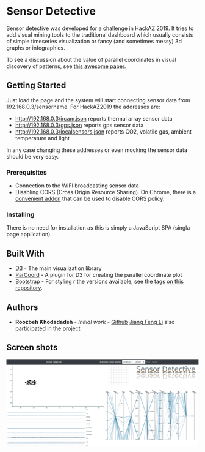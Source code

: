 # Sensor Detective

Sensor detective was developed for a challenge in HackAZ 2019.
It tries to add visual mining tools to the traditional dashboard which usually
consists of simple timeseries visualization or fancy (and sometimes messy) 3d graphs
or infographics.

To see a discussion about the value of parallel coordinates in visual discovery of patterns,
see [this awesome paper](http://web.cs.ucdavis.edu/~ma/ECS289H/papers/Inselberg1997.pdf). 

## Getting Started

Just load the page and the system will start connecting sensor data from 192.168.0.3/sensorname.
For HackAZ2019 the addresses are:

- http://192.168.0.3/ircam.json reports thermal array sensor data
- http://192.168.0.3/gps.json reports gps sensor data
- http://192.168.0.3/localsensors.json reports CO2, volatile gas, ambient temperature and light

In any case changing these addresses or even mocking the sensor data should be very easy.

### Prerequisites

- Connection to the WIFI broadcasting sensor data
- Disabling CORS (Cross Origin Resource Sharing). On Chrome, there is a
[convenient addon]([https://chrome.google.com/webstore/detail/allow-control-allow-origi/nlfbmbojpeacfghkpbjhddihlkkiljbi?hl=en)
that can be used to disable CORS policy.


### Installing

There is no need for installation as this is simply a JavaScript SPA (singla page application).



## Built With

* [D3](http://www.d3js.org) - The main visualization library
* [ParCoord](https://github.com/BigFatDog/parcoords-es) - A plugin for D3 for creating the parallel coordinate plot
* [Bootstrap](https://getbootstrap.com/) - For styling
r the versions available, see the [tags on this repository](https://github.com/your/project/tags). 

## Authors

* **Roozbeh Khodadadeh** - *Initial work* - [Github](https://github.com/roozgit)
[Jiang Feng Li](https://github.com/JiangfengLi) also participated in the project

## Screen shots

![Dashboard](screenshot1.png)
